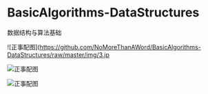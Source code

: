 # BasicAlgorithms-DataStructures
数据结构与算法基础

![正事配图](https://github.com/NoMoreThanAWord/BasicAlgorithms-DataStructures/raw/master/img/3.jp

![正事配图](https://github.com/NoMoreThanAWord/BasicAlgorithms-DataStructures/raw/master/img/1.jpg)

![正事配图](https://github.com/NoMoreThanAWord/BasicAlgorithms-DataStructures/raw/master/img/2.jpg)
